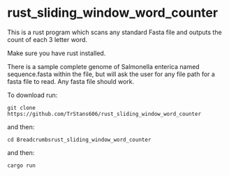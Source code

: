 # rust_sliding_window_word_counter
This is a rust program which scans any standard Fasta file and outputs the count of each 3 letter word.

Make sure you have rust installed.

There is a sample complete genome of Salmonella enterica named sequence.fasta within the file, but will ask the user for any file path for a fasta file to read. Any fasta file should work.

To download run:

```git clone https://github.com/TrStans606/rust_sliding_window_word_counter```

and then:

```cd Breadcrumbsrust_sliding_window_word_counter```

and then:

```cargo run```

